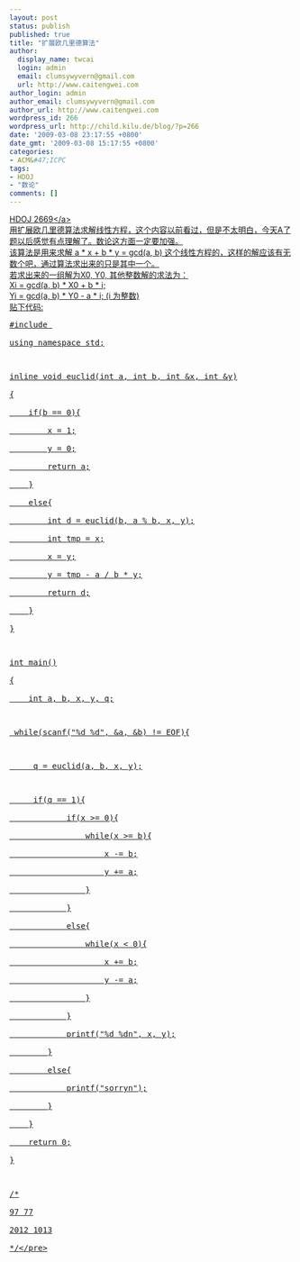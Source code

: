 ```yaml
---
layout: post
status: publish
published: true
title: "扩展欧几里德算法"
author:
  display_name: twcai
  login: admin
  email: clumsywyvern@gmail.com
  url: http://www.caitengwei.com
author_login: admin
author_email: clumsywyvern@gmail.com
author_url: http://www.caitengwei.com
wordpress_id: 266
wordpress_url: http://child.kilu.de/blog/?p=266
date: '2009-03-08 23:17:55 +0800'
date_gmt: '2009-03-08 15:17:55 +0800'
categories:
- ACM&#47;ICPC
tags:
- HDOJ
- "数论"
comments: []
---
```

<p><a href="http:&#47;&#47;acm.hdu.edu.cn&#47;showproblem.php?pid=2669" target="_BLANK">HDOJ 2669<&#47;a><br />
用扩展欧几里德算法求解线性方程，这个内容以前看过，但是不太明白，今天A了题以后感觉有点理解了。数论这方面一定要加强。<br />
该算法是用来求解 a * x + b * y = gcd(a, b) 这个线性方程的，这样的解应该有无数个吧，通过算法求出来的只是其中一个。<br />
若求出来的一组解为X0, Y0, 其他整数解的求法为：<br />
Xi = gcd(a, b) * X0 + b * i;<br />
Yi = gcd(a, b) * Y0 - a * i; (i 为整数)<br />
贴下代码:</p>
<pre class="prettyprint">#include <iostream><br />
using namespace std;</p>
<p>inline void euclid(int a, int b, int &x, int &y)<br />
{<br />
	if(b == 0){<br />
		x = 1;<br />
		y = 0;<br />
		return a;<br />
	}<br />
	else{<br />
		int d = euclid(b, a % b, x, y);<br />
		int tmp = x;<br />
		x = y;<br />
		y = tmp - a &#47; b * y;<br />
		return d;<br />
	}<br />
}</p>
<p>int main()<br />
{<br />
	int a, b, x, y, q;</p>
<p>	while(scanf("%d %d", &a, &b) != EOF){</p>
<p>		q = euclid(a, b, x, y);</p>
<p>		if(q == 1){<br />
			if(x >= 0){<br />
				while(x >= b){<br />
					x -= b;<br />
					y += a;<br />
				}<br />
			}<br />
			else{<br />
				while(x < 0){<br />
					x += b;<br />
					y -= a;<br />
				}<br />
			}<br />
			printf("%d %dn", x, y);<br />
		}<br />
		else{<br />
			printf("sorryn");<br />
		}<br />
	}<br />
	return 0;<br />
}</p>
<p>&#47;*<br />
97 77<br />
2012 1013<br />
*&#47;<&#47;pre></p>
